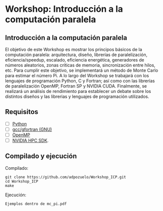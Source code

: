 # Workshop: Introducción a la computación paralela

## Introducción a la computación paralela

El objetivo de este Workshop es mostrar los principos básicos de la computación paralela: arquitectura, diseño, librerías de paralelización, eficiencia/speedup, escalado, eficiencia energética, generadores de números aleatorios, zonas críticas de memoria, sincronización entre hilos, etc. Para cumplir este objetivo, se implementará un método de Monte Carlo para estimar el número Pi. A lo largo del Workshop se trabajará con los lenguajes de programación Python, C y Fortran; así como con las librerías de paralelización OpenMP, Fortran SP y NVIDIA CUDA. Finalmente, se realizará un análisis de rendimiento para establecer un debate sobre los distintos diseños y las librerias y lenguajes de programación utilizados.

## Requisitos

- [ ] [Python](https://www.python.org/)
- [ ] [gcc/gfortran (GNU)](https://gcc.gnu.org/)
- [ ] [OpenMP](https://www.openmp.org/) 
- [ ] [NVIDIA HPC SDK](https://developer.nvidia.com/hpc-sdk).

## Compilado y ejecución

Compilado:

```
git clone https://github.com/adpozuelo/Workshop_ICP.git
cd Workshop_ICP
make
```

Ejecución:

```
Ejemplos dentro de mc_pi.pdf
```